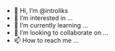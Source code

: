 - 👋 Hi, I’m @introliks
- 👀 I’m interested in ...
- 🌱 I’m currently learning ...
- 💞️ I’m looking to collaborate on ...
- 📫 How to reach me ...

<!---
introliks/introliks is a ✨ special ✨ repository because its `README.md` (this file) appears on your GitHub profile.
You can click the Preview link to take a look at your changes.
--->
